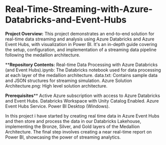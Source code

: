 # Real-Time-Streaming-with-Azure-Databricks-and-Event-Hubs

**Project Overview:**
This project demonstrates an end-to-end solution for real-time data streaming and analysis using Azure Databricks and Azure Event Hubs, with visualization in Power BI. It's an in-depth guide covering the setup, configuration, and implementation of a streaming data pipeline following the medallion architecture.



****Repository Contents:**
Real-time Data Processing with Azure Databricks (and Event Hubs).ipynb: The Databricks notebook used for data processing at each layer of the medallion architecture.
data.txt: Contains sample data and JSON structures for streaming simulation.
Azure Solution Architecture.png: High level solution architecture.


**Prerequisites****
Active Azure subscription with access to Azure Databricks and Event Hubs.
Databricks Workspace with Unity Catalog Enabled.
Azure Event Hubs Service.
Power BI Desktop (Windows).


In this project i have started by creating real time data in Azure Event Hubs and then store and process the data in our Databricks Lakehouse, implementing the Bronze, Silver, and Gold layers of the Medallion Architecture. The final step involves creating a near real-time report on Power BI, showcasing the power of streaming analytics.
